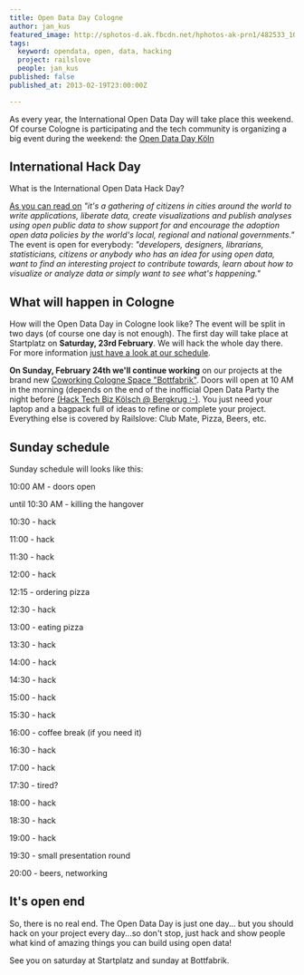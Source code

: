 ```yaml
---
title: Open Data Day Cologne
author: jan_kus
featured_image: http://sphotos-d.ak.fbcdn.net/hphotos-ak-prn1/482533_10151544635489009_314431484_n.jpg
tags:
  keyword: opendata, open, data, hacking
  project: railslove
  people: jan_kus
published: false
published_at: 2013-02-19T23:00:00Z

---
```


As every year, the International Open Data Day will take place this weekend. Of course Cologne is participating and the tech community is organizing a big event during the weekend: the [Open Data Day Köln](http://opendataday.koeln.de/)

## International Hack Day

What is the International Open Data Hack Day?

[As you can read on](http://opendataday.org/) _"it's a gathering of citizens in cities around the world to write applications, liberate data, create visualizations and publish analyses using open public data to show support for and encourage the adoption open data policies by the world's local, regional and national governments."_ The event is open for everybody: _"developers, designers, librarians, statisticians, citizens or anybody who has an idea for using open data, want to find an interesting project to contribute towards, learn about how to visualize or analyze data or simply want to see what's happening."_

## What will happen in Cologne

How will the Open Data Day in Cologne look like? The event will be split in two days (of course one day is not enough). The first day will take place at Startplatz on **Saturday, 23rd February**. We will hack the whole day there. For more information [just have a look at our schedule](http://opendataday.koeln.de/#programm).

**On Sunday, February 24th we'll continue working** on our projects at the brand new [Coworking Cologne Space "Bottfabrik"](https://foursquare.com/v/bottfabrik/51065f84e4b05421af87377f). Doors will open at 10 AM in the morning (depends on the end of the inofficial Open Data Party the night before [(Hack Tech Biz Kölsch @ Bergkrug :-)](http://www.facebook.com/events/533318920023552/). You just need your laptop and a bagpack full of ideas to refine or complete your project. Everything else is covered by Railslove: Club Mate, Pizza, Beers, etc.

## Sunday schedule

Sunday schedule will looks like this:

10:00 AM - doors open

until 10:30 AM - killing the hangover

10:30 - hack

11:00 - hack

11:30 - hack

12:00 - hack

12:15 - ordering pizza

12:30 - hack

13:00 - eating pizza

13:30 - hack

14:00 - hack

14:30 - hack

15:00 - hack

15:30 - hack

16:00 - coffee break (if you need it)

16:30 - hack

17:00 - hack

17:30 - tired?

18:00 - hack

18:30 - hack

19:00 - hack

19:30 - small presentation round

20:00 - beers, networking

## It's open end

So, there is no real end. The Open Data Day is just one day... but you should hack on your project every day...so don't stop, just hack and show people what kind of amazing things you can build using open data!

See you on saturday at Startplatz and sunday at Bottfabrik.